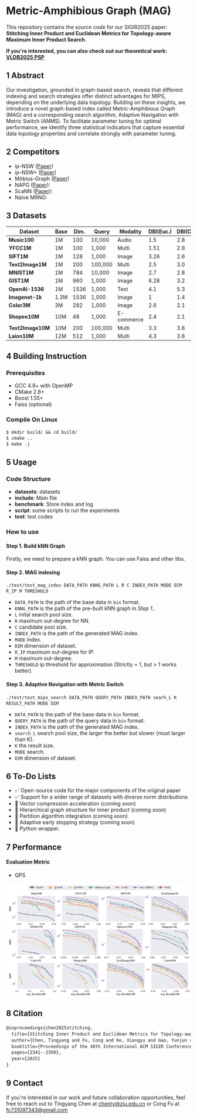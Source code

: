# Metric-Amphibious Graph (MAG)

This repository contains the source code for our SIGIR2025 paper: **Stitching Inner Product and Euclidean Metrics for Topology-aware Maximum Inner Product Search**.

**If you're interested, you can also check out our theoretical work: [VLDB2025 PSP](https://github.com/ZJU-DAILY/PSP)**

## 1 Abstract

Our investigation, grounded in graph-based search, reveals that different indexing and search strategies offer distinct advantages for MIPS, depending on the underlying data topology. Building on these insights, we introduce a novel graph-based index called Metric-Amphibious Graph (MAG) and a corresponding search algorithm, Adaptive Navigation with Metric Switch (ANMS). To facilitate parameter tuning for optimal performance, we identify three statistical indicators that capture essential data topology properties and correlate strongly with parameter tuning. 

## 2 Competitors

* ip-NSW ([Paper](https://proceedings.neurips.cc/paper_files/paper/2018/file/229754d7799160502a143a72f6789927-Paper.pdf))
* ip-NSW+ ([Paper](https://aaai.org/ojs/index.php/AAAI/article/view/5344/5200))
* Möbius-Graph ([Paper](https://proceedings.neurips.cc/paper/2019/file/0fd7e4f42a8b4b4ef33394d35212b13e-Paper.pdf))
* NAPG ([Paper](https://dl.acm.org/doi/abs/10.1145/3447548.3467412)): 
* ScaNN ([Paper](http://proceedings.mlr.press/v119/guo20h/guo20h.pdf)): 
* Naive MRNG: 

## 3 Datasets

| Dataset         | Base   | Dim. | Query   | Modality   | DBI(Euc.) | DBI(Cos.) | CV   |
|-----------------|--------|------|---------|------------|-----------|-----------|------|
| **Music100**    | 1M     | 100  | 10,000  | Audio      | 1.5       | 2.8       | 0.25 |
| **YFCC1M**      | 1M     | 100  | 1,000   | Multi      | 1.51      | 2.9       | 0.07 |
| **SIFT1M**      | 1M     | 128  | 1,000   | Image      | 3.26      | 2.6       | 0.001|
| **Text2Image1M**| 1M     | 200  | 100,000 | Multi      | 2.5       | 3.0       | 0.03 |
| **MNIST1M**     | 1M     | 784  | 10,000  | Image      | 2.7       | 2.8       | 0.18 |
| **GIST1M**      | 1M     | 960  | 1,000   | Image      | 6.28      | 3.2       | 0.27 |
| **OpenAI-1536** | 1M     | 1536 | 1,000   | Text       | 4.1       | 5.3       | 0.0  |
| **Imagenet-1k** | 1.3M   | 1536 | 1,000   | Image      | 1         | 1.4       | 0.36 |
| **Color3M**     | 3M     | 282  | 1,000   | Image      | 2.6       | 2.1       | 0.17 |
| **Shopee10M**   | 10M    | 48   | 1,000   | E-commerce | 2.4       | 2.1       | 0.24 |
| **Text2Image10M**| 10M   | 200  | 100,000 | Multi      | 3.3       | 3.6       | 0.03 |
| **Laion10M**    | 12M    | 512  | 1,000   | Multi      | 4.3       | 3.6       | 0.0  |

## 4 Building Instruction

### Prerequisites

- GCC 4.9+ with OpenMP
- CMake 2.8+
- Boost 1.55+
- Faiss (optional)

### Compile On Linux

```shell
$ mkdir build/ && cd build/
$ cmake ..
$ make -j
```

## 5 Usage

### Code Structure

- **datasets**: datasets
- **include**: Main file
- **benchmark**: Store index and log
- **script**: some scripts to run the experiments
- **test**: test codes

### How to use

#### Step 1. Build kNN Graph

Firstly, we need to prepare a kNN graph.  You can use Faiss and other libs.

#### Step 2. MAG indexing

```shell
./test/test_mag_index DATA_PATH KNNG_PATH L R C INDEX_PATH MODE DIM R_IP M THRESHOLD
```

- `DATA_PATH` is the path of the base data in `bin` format.
- `KNNG_PATH` is the path of the pre-built kNN graph in *Step 1.*.
- `L` inital search pool size.
- `R` maximum out-degree for NN.
- `C` candidate pool size.
- `INDEX_PATH` is the path of the generated MAG index.
- `MODE` index.
- `DIM` dimension of dataset.
- `R_IP` maximum out-degree for IP.
- `M` maximum out-degree.
- `THRESHOLD` ip threshold for approximation (Strictly = 1, but > 1 works better).

#### Step 3. Adaptive Navigation with Metric Switch

```shell
./test/test_mips_search DATA_PATH QUERY_PATH INDEX_PATH searh_L K RESULT_PATH MODE DIM
```

- `DATA_PATH` is the path of the base data in `bin` format.
- `QUERY_PATH` is the path of the query data in `bin` format.
- `INDEX_PATH` is the path of the generated MAG index.
- `search_L` search pool size, the larger the better but slower (must larger than K).
- `K` the result size.
- `MODE` search.
- `DIM` dimension of dataset.

## 6 To-Do Lists
- ✅ Open-source code for the major components of the original paper  
- ✅ Support for a wider range of datasets with diverse norm distributions  
- 🔄 Vector compression acceleration (coming soon)  
- 🔄 Hierarchical graph structure for inner product (coming soon)  
- 🔄 Partition algorithm integration (coming soon) 
- 🔄 Adaptive early stopping strategy (coming soon) 
- 🔄 Python wrapper.

## 7 Performance

#### Evaluation Metric

- QPS

![evaluation](./evaluation.png)

## 8 Citation

```tex
@inproceedings{chen2025stitching,
  title={Stitching Inner Product and Euclidean Metrics for Topology-aware Maximum Inner Product Search},
  author={Chen, Tingyang and Fu, Cong and Ke, Xiangyu and Gao, Yunjun and Ni, Yabo and Zeng, Anxiang},
  booktitle={Proceedings of the 48th International ACM SIGIR Conference on Research and Development in Information Retrieval},
  pages={2341--2350},
  year={2025}
}
```

## 9 Contact

If you're interested in our work and future collaboration opportunities, feel free to reach out to Tingyang Chen at chenty@zju.edu.cn or Cong Fu at fc731097343@gmail.com